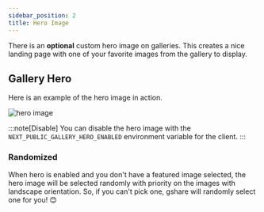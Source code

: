 ```yaml
---
sidebar_position: 2
title: Hero Image
---
```


There is an **optional** custom hero image on galleries. This creates a nice landing page with one of your favorite images from the gallery to display.

## Gallery Hero

Here is an example of the hero image in action.

![hero image](https://i.imgur.com/whuJOdh.jpeg)

:::note[Disable]
You can disable the hero image with the `NEXT_PUBLIC_GALLERY_HERO_ENABLED` environment variable for the client.
:::

### Randomized

When hero is enabled and you don't have a featured image selected, the hero image will be selected randomly with priority on the images with landscape orientation. So, if you can't pick one, gshare will randomly select one for you! 😊
